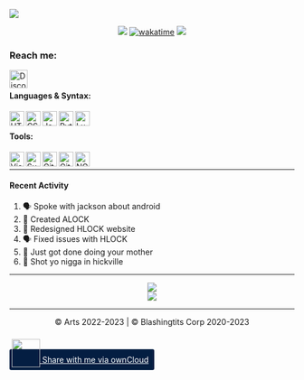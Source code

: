 ![](https://cdn.discordapp.com/attachments/1089263226899943424/1197342767005835374/EW.png?ex=65baeb59&is=65a87659&hm=aa1545d1a8db7a8101af48d3ed5a7d4ff2e4a0616940b3398ac9b1f70af0b447&)

<div align=center>

![](https://komarev.com/ghpvc/?username=p-add&label=profile+views&color=fc2929) [![wakatime](https://wakatime.com/badge/user/786c0762-4e0c-45a2-9a98-513fee3fcabc.svg)](https://wakatime.com/@786c0762-4e0c-45a2-9a98-513fee3fcabc)
![](https://hit.yhype.me/github/profile?user_id=7025343)
  
</div>

[discord]: https://products.groupdocs.app/viewer/view?file=eafeed69-6df5-40fa-813f-bfe1dc704dc6/hey.txt



### Reach me:


[<img align="left" alt="Discord" width="32px" src="https://api.iconify.design/simple-icons:discord.svg?color=%23d11111&height=32" />][discord]


<br />

#### Languages & Syntax:
<img align="left" alt="HTML5" width="26px" src="https://api.iconify.design/simple-icons:html5.svg?color=%23d11111&height=26" />
<img align="left" alt="CSS3" width="26px" src="https://api.iconify.design/simple-icons:css3.svg?color=%23d11111&height=26" />
<img align="left" alt="JavaScript" width="26px" src="https://api.iconify.design/simple-icons:javascript.svg?color=%23d11111&height=26" />
<!-- <img align="left" alt="Node.js" width="26px" src="https://api.iconify.design/simple-icons:node-dot-js.svg?color=%23d11111&height=26" /> -->
<img align="left" alt="Python" width="26px" src="https://api.iconify.design/simple-icons:python.svg?color=%23d11111&height=26" />

<img align="left" alt="Lua" width="26px" src="https://api.iconify.design/simple-icons:lua.svg?color=%23d11111&height=26" />

<br />

#### Tools:
<img align="left" alt="Visual Studio Code" width="26px" src="https://api.iconify.design/simple-icons:visualstudiocode.svg?color=%23d11111&height=26" />
<img align="left" alt="Sublime Text" width="26px" src="https://api.iconify.design/simple-icons:sublimetext.svg?color=%23d11111&height=26" />
<img align="left" alt="Git" width="26px" src="https://api.iconify.design/simple-icons:git.svg?color=%23d11111&height=26" />
<img align="left" alt="GitHub" width="26px" src="https://api.iconify.design/simple-icons:github.svg?color=%23d11111&height=26" />
<img align="left" alt="NGINX" width="26px" src="https://api.iconify.design/cib:nginx.svg?color=%23d11111&height=26" />

<br />

---

####  Recent Activity

<!--START_SECTION:activity-->
1. 🗣 Spoke with jackson about android
2. 💪 Created ALOCK
3. 📶 Redesigned HLOCK website
4. 🗣 Fixed issues with HLOCK
5. 🍆 Just got done doing your mother
6. 🔫 Shot yo nigga in hickville
<!--END_SECTION:activity-->

---

<div align="center">
  <img align="center" src="https://github-readme-stats.vercel.app/api?username=p-add&show_icons=true&count_private=true&hide_border=true&icon_color=fff&bg_color=852121&title_color=fff&text_color=fff" />
</div>
<div align="center">
  <a href="https://wakatime.com/@Arts">
    <img align="center" src="https://github-readme-stats.vercel.app/api/wakatime?username=Arts&layout=compact&custom_title=Weekly%20Development%20Breakdown&hide_border=true&icon_color=fff&bg_color=852121&title_color=fff&text_color=fff" />
  </a>
</div>

---

<div align="center">
© Arts 2022-2023 | © Blashingtits Corp 2020-2023
</div>

<a target="_blank" rel="noreferrer" href="https://owncloud.com/federation#root@nocomment.ddns.net"
	style="padding:10px;background-color:#041e42;color:#fff;border-radius:3px;padding-left:4px;">
	<img src="https://nocomment.ddns.net/core/img/logo-icon.svg"
		style="width:50px;position:relative;top:8px;">
	Share with me via ownCloud
</a>
